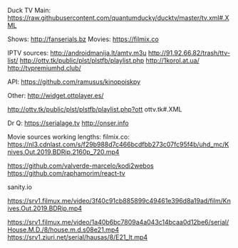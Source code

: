 
Duck TV Main:
https://raw.githubusercontent.com/quantumducky/ducktv/master/tv.xml#.XML


Shows:
http://fanserials.bz
Movies:
https://filmix.co


IPTV sources:
http://androidmanija.lt/amtv.m3u
http://91.92.66.82/trash/ttv-list/
http://ottv.tk/public/plst/plstfb/playlist.php
http://1korol.at.ua/
http://tvpremiumhd.club/



API:
https://github.com/ramusus/kinopoiskpy


Other:
http://widget.ottplayer.es/

http://ottv.tk/public/plst/plstfb/playlist.php?ott
ottv.tk#.XML


Dr Q:
https://serialage.tv
http://onser.info



Movie sources working lengths:
filmix.co:
https://nl3.cdnlast.com/s/f29b988d7c466bcdfbb273c07fc95f4b/uhd_mc/Knives.Out.2019.BDRip.2160p_720.mp4


https://github.com/valverde-marcelo/kodi2webos
https://github.com/raphamorim/react-tv

sanity.io



https://srv1.filmux.me/video/3f40c91cb885899c49461e396d8a19ad/film/Knives.Out.2019.BDRip.mp4

https://srv1.filmux.me/video/1a40b6bc7809a4a043c14bcaa0d12be6/serial/House.M.D./8/house.m.d.s08e21.mp4
https://srv1.ziuri.net/serial/hausas/8/E21_lt.mp4